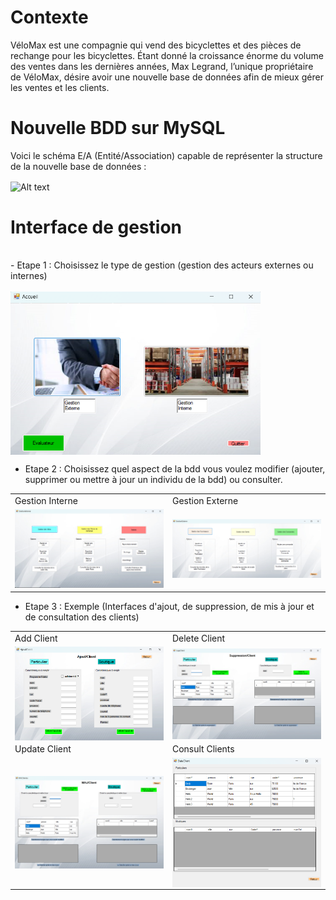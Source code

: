 # Contexte

VéloMax est une compagnie qui vend des bicyclettes et des pièces de rechange pour les bicyclettes. Étant donné la croissance énorme du volume des ventes dans les dernières années, Max Legrand, l’unique propriétaire de VéloMax, désire avoir une nouvelle base de données afin de mieux gérer les ventes et les clients.


# Nouvelle BDD sur MySQL 

Voici le schéma E/A (Entité/Association) capable de représenter la structure de la nouvelle base de données : 

<img title="a title" alt="Alt text" src="/Images/SchémaEAPB2.0.png" width=400 align="center" />


# Interface de gestion 
<br>
- Etape 1 : Choisissez le type de gestion (gestion des acteurs externes ou internes)
<br><br>
<img title="a title" alt="Alt text" src="/Images/ChoixGestion.png" width=400 align="center" />

- Etape 2 : Choisissez quel aspect de la bdd vous voulez modifier (ajouter, supprimer ou mettre à jour un individu de la bdd) ou consulter. 

<table>
  <tr>
    <td>Gestion Interne</td>
     <td>Gestion Externe</td>
  </tr>
  <tr>
    <td><img src="/Images/GestionInterne.png" width=270 </td>
    <td><img src="/Images/GestionExterne.png" width=270 </td>
  </tr>
 </table>



- Etape 3 : Exemple (Interfaces d'ajout, de suppression, de mis à jour et de consultation des clients)




<table>
  <tr>
    <td>Add Client</td>
     <td>Delete Client</td>
  </tr>
  <tr>
    <td>  <img src="/Images/AjoutClient.png" width="250" align="center"/></td>
    <td><img src="/Images/SuppresionClient.png" width="250" align="center"/></td>
  </tr>
   <tr>
    <td>Update Client</td>
     <td>Consult Clients</td>
  </tr>
  <tr>
    <td><img src="/Images/MAJClient.png" width="250" align="center"/></td>
    <td><img src="/Images/DataClient.png" width="250" align="center"/> </td>
  </tr>
 </table>
 








